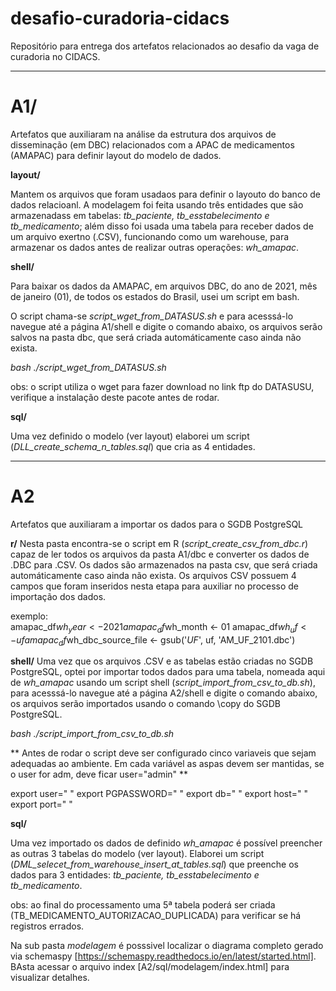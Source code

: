# desafio-curadoria-cidacs
Repositório para entrega dos artefatos relacionados ao desafio da vaga de curadoria no CIDACS.

***

# A1/
Artefatos que auxiliaram na análise da estrutura dos arquivos de disseminação (em DBC) relacionados com a APAC de medicamentos (AMAPAC) para definir layout do modelo de dados.


**layout/**

Mantem os arquivos que foram usadaos para definir o layouto do banco de dados relacioanl. A modelagem foi feita usando três entidades que são armazenadass em tabelas: *tb_paciente, tb_esstabelecimento e tb_medicamento*; além disso foi usada uma tabela para receber dados de um arquivo exertno (.CSV), funcionando como um warehouse, para armazenar os dados antes de realizar outras operações: *wh_amapac*.


**shell/**

Para baixar os dados da AMAPAC, em arquivos DBC, do ano de 2021, mês de janeiro (01), de todos os estados do Brasil, usei um script em bash. 

O script chama-se *script_wget_from_DATASUS.sh* e para acesssá-lo navegue até a página A1/shell e digite o comando abaixo, os arquivos serão salvos na pasta dbc, que será criada automáticamente caso ainda não exista.

*bash ./script_wget_from_DATASUS.sh*

obs: o script utiliza o wget para fazer download no link ftp do DATASUSU, verifique a instalação deste pacote antes de rodar.


**sql/**

Uma vez definido o modelo (ver layout) elaborei um script (*DLL_create_schema_n_tables.sql*) que cria as 4 entidades. 


***

# A2 
Artefatos que auxiliaram a importar os dados para o SGDB PostgreSQL


**r/**
Nesta pasta encontra-se o script em R (*script_create_csv_from_dbc.r*) capaz de ler todos os arquivos da pasta A1/dbc e converter os dados de .DBC para .CSV. Os dados são armazenados na pasta csv, que será criada automáticamente caso ainda não exista.
Os arquivos CSV possuem 4 campos que foram inseridos nesta etapa para auxiliar no processo de importação dos dados.
  
  exemplo:   
  amapac_df$wh_year <- 2021
  amapac_df$wh_month <- 01
  amapac_df$wh_uf <- uf
  amapac_df$wh_dbc_source_file <- gsub('_UF_', uf, 'AM_UF_2101.dbc')
  

**shell/**
Uma vez que os arquivos .CSV e as tabelas estão criadas no SGDB PostgreSQL, optei por importar todos dados para uma tabela, nomeada aqui de *wh_amapac* usando um script shell (*script_import_from_csv_to_db.sh*), para
acesssá-lo navegue até a página A2/shell e digite o comando abaixo, os arquivos serão importados usando o comando \copy do SGDB PostgreSQL.

*bash ./script_import_from_csv_to_db.sh*

** Antes de rodar o script deve ser configurado cinco variaveis que sejam adequadas ao ambiente. Em cada variável as aspas devem ser mantidas, se o user for adm, deve ficar user="admin" **

export user=" "
export PGPASSWORD=" "
export db=" " 
export host=" "
export port=" "


**sql/**

Uma vez importado os dados de definido *wh_amapac* é possível preencher as outras 3 tabelas do modelo (ver layout). Elaborei um script (*DML_selecet_from_warehouse_insert_at_tables.sql*) que preenche os dados para 3 entidades: *tb_paciente, tb_esstabelecimento e tb_medicamento*. 

obs: ao final do processamento uma 5ª tabela poderá ser criada (TB_MEDICAMENTO_AUTORIZACAO_DUPLICADA) para verificar se há registros errados.

Na sub pasta *modelagem* é posssivel localizar o diagrama completo gerado via schemaspy [https://schemaspy.readthedocs.io/en/latest/started.html]. BAsta acessar o arquivo index [A2/sql/modelagem/index.html] para visualizar detalhes.

